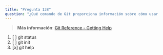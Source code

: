 ```yaml
---
title: "Pregunta 138"
question: "¿Qué comando de Git proporciona información sobre cómo usar Git?"
---
```


> **Más información**: [Git Reference - Getting Help](https://git-scm.com/docs/git#_getting_help)
1. [ ] git status
1. [ ] git init
1. [x] git help

